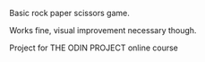 Basic rock paper scissors game.

Works fine, visual improvement necessary though.

Project for THE ODIN PROJECT online course
